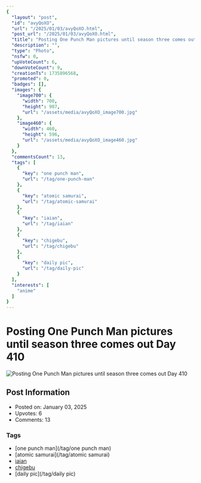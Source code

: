 ```yaml
---
{
  "layout": "post",
  "id": "avyQoXO",
  "url": "/2025/01/03/avyQoXO.html",
  "post_url": "/2025/01/03/avyQoXO.html",
  "title": "Posting One Punch Man pictures until season three comes out Day 410",
  "description": "",
  "type": "Photo",
  "nsfw": 0,
  "upVoteCount": 6,
  "downVoteCount": 9,
  "creationTs": 1735896568,
  "promoted": 0,
  "badges": [],
  "images": {
    "image700": {
      "width": 700,
      "height": 907,
      "url": "/assets/media/avyQoXO_image700.jpg"
    },
    "image460": {
      "width": 460,
      "height": 596,
      "url": "/assets/media/avyQoXO_image460.jpg"
    }
  },
  "commentsCount": 13,
  "tags": [
    {
      "key": "one punch man",
      "url": "/tag/one-punch-man"
    },
    {
      "key": "atomic samurai",
      "url": "/tag/atomic-samurai"
    },
    {
      "key": "iaian",
      "url": "/tag/iaian"
    },
    {
      "key": "chigebu",
      "url": "/tag/chigebu"
    },
    {
      "key": "daily pic",
      "url": "/tag/daily-pic"
    }
  ],
  "interests": [
    "anime"
  ]
}
---
```


# Posting One Punch Man pictures until season three comes out Day 410

![Posting One Punch Man pictures until season three comes out Day 410](/assets/media/avyQoXO_image700.jpg)

## Post Information

- Posted on: January 03, 2025
- Upvotes: 6
- Comments: 13

### Tags

- [one punch man](/tag/one punch man)
- [atomic samurai](/tag/atomic samurai)
- [iaian](/tag/iaian)
- [chigebu](/tag/chigebu)
- [daily pic](/tag/daily pic)
